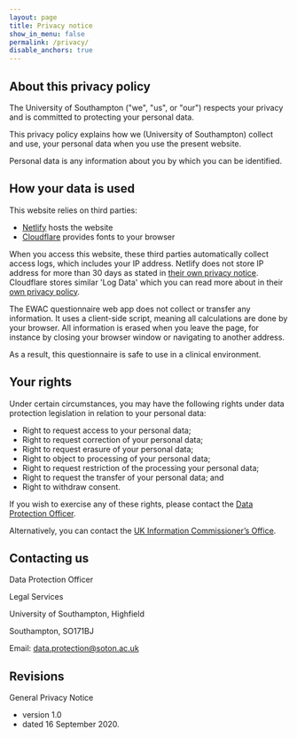 ```yaml
---
layout: page
title: Privacy notice
show_in_menu: false
permalink: /privacy/
disable_anchors: true
---
```


## About this privacy policy

The University of Southampton ("we", "us", or "our") respects your privacy and is 
committed to protecting your personal data. 

This privacy policy explains how we (University of Southampton) collect and use, 
 your personal data when you use the present website.

Personal data is any information about you by which you can be identified. 

## How your data is used

This website relies on third parties:

* [Netlify](https://www.netlify.com) hosts the website
* [Cloudflare](https://www.cloudflare.com/) provides fonts to your browser

When you access this website, these third parties automatically collect
access logs, which includes your IP address. Netlify does not 
store IP address for more than 30 days as stated in 
[their own privacy notice](https://www.netlify.com/gdpr-ccpa/). 
Cloudflare stores similar 'Log Data' which you 
 can read more about in their [own privacy policy](https://www.cloudflare.com/privacypolicy/). 
 
The EWAC questionnaire web app does not collect or transfer any information. It uses a client-side 
script, meaning all calculations are done by your browser. All information
 is erased when you leave the page, for instance by closing your browser window or navigating to
 another address.

As a result, this questionnaire is safe to use in a clinical environment.

## Your rights

Under certain circumstances, you may have the following rights under data protection legislation in relation to your personal data:

* Right to request access to your personal data;
* Right to request correction of your personal data;
* Right to request erasure of your personal data;
* Right to object to processing of your personal data;
* Right to request restriction of the processing your personal data;
* Right to request the transfer of your personal data; and
* Right to withdraw consent.

If you wish to exercise any of these rights, please contact the [Data Protection Officer](#contacting-us).

Alternatively, you can contact the [UK Information Commissioner’s Office](https://ico.org.uk/).

## Contacting us 
 
Data Protection Officer

Legal Services

University of Southampton, Highfield

Southampton, SO171BJ
 

Email: [data.protection@soton.ac.uk](mailto:data.protection@soton.ac.uk)

## Revisions

General Privacy Notice 

* version 1.0 
* dated 16 September 2020.
  